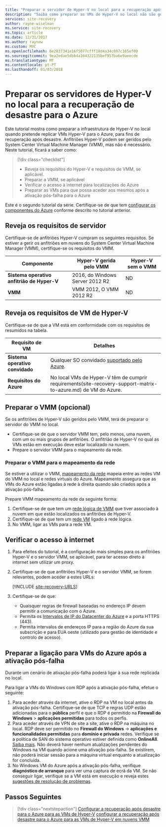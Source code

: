 ```yaml
---
title: "Preparar o servidor de Hyper-V no local para a recuperação após desastre de VMs de Hyper-V para o Azure | Microsoft Docs"
description: "Saiba como preparar as VMs de Hyper-V no local não são geridos pelo System Center VMM para a recuperação de desastre para o Azure com o serviço do Azure Site Recovery."
services: site-recovery
author: rayne-wiselman
ms.service: site-recovery
ms.topic: article
ms.date: 12/31/2017
ms.author: raynew
ms.custom: MVC
ms.openlocfilehash: 6e2837341e16f5077cfff18d4a34c097c165ef09
ms.sourcegitcommit: 9ea2edae5dbb4a104322135bef957ba6e9aeecde
ms.translationtype: MT
ms.contentlocale: pt-PT
ms.lasthandoff: 01/03/2018
---
```

# <a name="prepare-on-premises-hyper-v-servers-for-disaster-recovery-to-azure"></a>Preparar os servidores de Hyper-V no local para a recuperação de desastre para o Azure

Este tutorial mostra como preparar a infraestrutura de Hyper-V no local quando pretende replicar VMs Hyper-V para o Azure, para fins de recuperação após desastre. Anfitriões Hyper-V podem ser geridos pelo System Center Virtual Machine Manager (VMM), mas não é necessário.  Neste tutorial, ficará a saber como:

> [!div class="checklist"]
> * Reveja os requisitos do Hyper-V e requisitos de VMM, se aplicável.
> * Preparar a VMM, se aplicável
> * Verificar o acesso à internet para localizações do Azure
> * Preparar as VMs para que possa aceder aos mesmos após a ativação pós-falha para o Azure

Este é o segundo tutorial da série. Certifique-se de que tem [configurar os componentes do Azure](tutorial-prepare-azure.md) conforme descrito no tutorial anterior.



## <a name="review-server-requirements"></a>Reveja os requisitos de servidor

Certifique-se de anfitriões Hyper-V cumpram os seguintes requisitos. Se estiver a gerir os anfitriões em nuvens do System Center Virtual Machine Manager (VMM), certifique-se os requisitos do VMM.


**Componente** | **Hyper-V gerida pelo VMM** | **Hyper-V sem o VMM**
--- | --- | ---
**Sistema operativo anfitrião de Hyper-V** | 2016, do Windows Server 2012 R2 | ND
**VMM** | VMM 2012, O VMM 2012 R2 | ND


## <a name="review-hyper-v-vm-requirements"></a>Reveja os requisitos de VM de Hyper-V

Certifique-se de que a VM está em conformidade com os requisitos de resumidos na tabela.

**Requisito de VM** | **Detalhes**
--- | ---
**Sistema operativo convidado** | Qualquer SO convidado [suportado pelo Azure](https://technet.microsoft.com/library/cc794868.aspx).
**Requisitos do Azure** | No local VMs de Hyper-V têm de cumprir requirements(site-recovery-support-matrix-to-azure.md) de VM do Azure.

## <a name="prepare-vmm-optional"></a>Preparar o VMM (opcional)

Se os anfitriões de Hyper-V são geridos pelo VMM, terá de preparar o servidor do VMM no local. 

- Certifique-se de que o servidor VMM tem, pelo menos, uma nuvem, com um ou mais grupos de anfitriões. O anfitrião de Hyper-V no qual as VMs estão em execução deve estar localizado na nuvem.
- Prepare o servidor VMM para o mapeamento da rede.

### <a name="prepare-vmm-for-network-mapping"></a>Preparar o VMM para o mapeamento da rede

Se estiver a utilizar o VMM, [mapeamento da rede](site-recovery-network-mapping.md) mapeia entre as redes VM do VMM no local e redes virtuais do Azure. Mapeamento assegura que as VMs do Azure estão ligadas à rede à direita quando são criados após a ativação pós-falha.

Prepare VMM mapeamento da rede da seguinte forma:

1. Certifique-se de que tem um [rede lógica de VMM](https://docs.microsoft.com/system-center/vmm/network-logical) que tiver associado à nuvem em que estão localizados os anfitriões de Hyper-V.
2. Certifique-se de que tem um [rede VM](https://docs.microsoft.com/system-center/vmm/network-virtual) ligado à rede lógica.
3. No VMM, ligar as VMs para a rede VM.

## <a name="verify-internet-access"></a>Verificar o acesso à internet

1. Para efeitos do tutorial, é a configuração mais simples para os anfitriões Hyper-V e o servidor VMM, se aplicável, para ter acesso direto à internet sem utilizar um proxy. 
2. Certifique-se de que anfitriões Hyper-V e o servidor VMM, se forem relevantes, podem aceder a estes URLs: 

    [!INCLUDE [site-recovery-URLS](../../includes/site-recovery-URLS.md)]
    
3. Certifique-se de que:
    - Quaisquer regras de firewall baseadas no endereço IP devem permitir a comunicação com o Azure.
    - Permita os [Intervalos de IP do Datacenter do Azure](https://www.microsoft.com/download/confirmation.aspx?id=41653) e a porta HTTPS (443).
    - Permita intervalos de endereços IP para a região do Azure da sua subscrição e para EUA oeste (utilizado para gestão de identidade e controlo de acesso).


## <a name="prepare-to-connect-to-azure-vms-after-failover"></a>Preparar a ligação para VMs do Azure após a ativação pós-falha

Durante um cenário de ativação pós-falha poderá ligar à sua rede replicada no local.

Para ligar a VMs do Windows com RDP após a ativação pós-falha, efetue o seguinte:

1. Para aceder através da internet, ative o RDP na VM no local antes da ativação pós-falha. Certifique-se de que TCP e regras UDP estão adicionadas para o **pública** perfil e que o RDP é permitido na **Firewall do Windows** > **aplicações permitidas** para todos os perfis.
2. Para aceder através de VPN de site a site, ative o RDP na máquina no local. RDP deve ser permitido no **Firewall do Windows** -> **aplicações e funcionalidades permitidas** para **domínio e privada** redes.
   Verifique se a política de SAN do sistema operativo estiver definida como **OnlineAll**. [Saiba mais](https://support.microsoft.com/kb/3031135). Não deverá haver nenhum atualizações pendentes do Windows na VM quando acione uma ativação pós-falha. Se existirem, não poderá iniciar sessão para a máquina virtual enquanto a atualização for concluída.
3. No Windows VM do Azure após a ativação pós-falha, verifique **diagnóstico de arranque** para ver uma captura de ecrã da VM. Se não conseguir ligar, verifique se a VM está em execução e reveja estes [sugestões de resolução de problemas](http://social.technet.microsoft.com/wiki/contents/articles/31666.troubleshooting-remote-desktop-connection-after-failover-using-asr.aspx).


## <a name="next-steps"></a>Passos Seguintes

> [!div class="nextstepaction"]
> [Configurar a recuperação após desastre para o Azure para as VMs de Hyper-V](tutorial-hyper-v-to-azure.md)
> [configurar a recuperação após desastre para o Azure para as VMs de Hyper-V em nuvens VMM](tutorial-hyper-v-vmm-to-azure.md)
